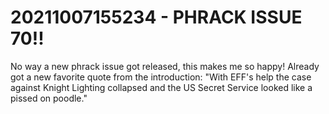 # 20211007155234 - PHRACK ISSUE 70!!

No way a new phrack issue got released, this makes me so happy! Already got
a new favorite quote from the introduction: "With EFF's help the case against Knight 
Lighting collapsed and the US Secret Service looked like a pissed on poodle."
